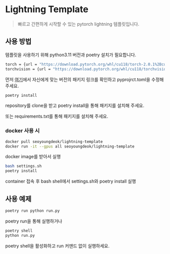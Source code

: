 # Lightning Template
> 빠르고 간편하게 시작할 수 있는 pytorch lightning 템플릿입니다.

## 사용 방법

템플릿을 사용하기 위해 python3.11 버전과 poetry 설치가 필요합니다.

```sh
torch = {url = "https://download.pytorch.org/whl/cu118/torch-2.0.1%2Bcu118-cp311-cp311-win_amd64.whl"}
torchvision = {url = "https://download.pytorch.org/whl/cu118/torchvision-0.15.2%2Bcu118-cp311-cp311-win_amd64.whl"}
```
먼저 <a href=https://download.pytorch.org/whl/torch_stable.html>여기</a>에서 자신에게 맞는 버전의 패키지 링크를 확인하고 pyprojrct.toml을 수정해 주세요.

```sh
poetry install
```
repository를 clone을 받고 poetry install을 통해 패키지를 설치해 주세요.

또는 requirements.txt를 통해 패키지를 설치해 주세요.

### docker 사용 시
```sh
docker pull seoyoungdeok/lightning-template
docker run -it --gpus all seoyoungdeok/lightning-template
```
docker image를 받아서 실행

```sh
bash settings.sh
poetry install
```
container 접속 후 bash shell에서 settings.sh와 poetry install 실행

## 사용 예제

```sh
poetry run python run.py
```
poetry run을 통해 실행하거나

```sh
poetry shell
python run.py
```
poetry shell을 활성화하고 run 커맨드 없이 실행하세요.
